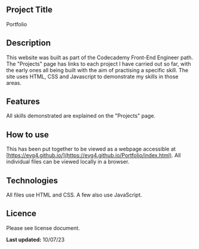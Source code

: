## Project Title
Portfolio
## Description
This website was built as part of the Codecademy Front-End Engineer path. The "Projects" page has links to each project I have carried out so far, with the early ones all being built with the aim of practising a specific skill.
 The site uses HTML, CSS and Javascript to demonstrate my skills in those areas.
 ## Features
All skills demonstrated are explained on the "Projects" page.
## How to use
This has been put together to be viewed as a webpage accessible at [https://evg4.github.io/](https://evg4.github.io/Portfolio/index.html). All individual files can be viewed locally in a browser.
## Technologies
All files use HTML and CSS. A few also use JavaScript.
## Licence
Please see license document.

**Last updated:** 10/07/23
